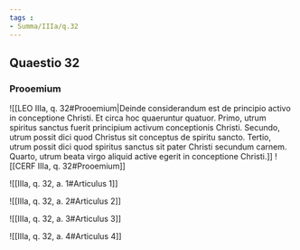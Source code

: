 ```yaml
---
tags : 
- Summa/IIIa/q.32
---
```


## Quaestio 32

### Prooemium

![[LEO IIIa, q. 32#Prooemium|Deinde considerandum est de principio activo in conceptione Christi. Et circa hoc quaeruntur quatuor. Primo, utrum spiritus sanctus fuerit principium activum conceptionis Christi. Secundo, utrum possit dici quod Christus sit conceptus de spiritu sancto. Tertio, utrum possit dici quod spiritus sanctus sit pater Christi secundum carnem. Quarto, utrum beata virgo aliquid active egerit in conceptione Christi.]]
![[CERF IIIa, q. 32#Prooemium]]

![[IIIa, q. 32, a. 1#Articulus 1]]

![[IIIa, q. 32, a. 2#Articulus 2]]

![[IIIa, q. 32, a. 3#Articulus 3]]

![[IIIa, q. 32, a. 4#Articulus 4]]

